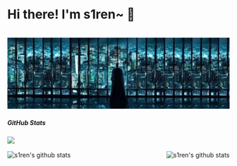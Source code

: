 # Hi there! I'm s1ren~ 👋
<br>
<img src="https://github.com/hxx258456/hxx258456/blob/main/assests/batman2.jpg?raw=true" height="20%" width="100%">

<br>

##### GitHub Stats

![](https://activity-graph.herokuapp.com/graph?username=hxx258456&theme=github)

<div align="center">
    <a href="https://github.com/hxx258456">
        <img align="left" src="https://github-readme-stats.vercel.app/api?username=hxx258456&show_icons=truee&include_all_commits=true&theme=onedark&hide=prs" alt="s1ren's github stats"/>
    </a>
    <a href="https://github.com/hxx258456">
        <img align="right" src="https://github-readme-stats.vercel.app/api/top-langs/?username=hxx258456&layout=compact&show_icons=truee&include_all_commits=true&theme=onedark&card_width=230" alt="s1ren's github stats"/>
    </a>
</div>
